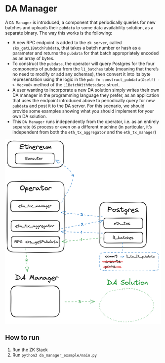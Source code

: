 # DA Manager

A `DA Manager` is introduced, a component that periodically queries for new batches and uploads their `pubdata` to some
data availability solution, as a separate binary. The way this works is the following:

- A new RPC endpoint is added to the `zk server`, called `zks_getL1BatchPubdata`, that takes a batch number or hash as a
  parameter and returns the `pubdata` for that batch appropriately encoded as an array of bytes.
- To construct the `pubdata`, the operator will query Postgres for the four components of pubdata from the `l1_batches`
  table (meaning that there’s no need to modify or add any schemas), then convert it into its byte representation using
  the logic in the `pub fn construct_pubdata(&self) -> Vec<u8>` method of the `L1BatchWithMetadata` struct.
- A user wanting to incorporate a new DA solution simply writes their own DA manager in the programming language they
  prefer, as an application that uses the endpoint introduced above to periodically query for new `pubdata` and post it
  to the DA server. For this scenario, we should provide some examples showing what you should implement for your own DA
  solution.
- This `DA Manager` runs independently from the operator, i.e. as an entirely separate `OS` process or even on a
  different machine (in particular, it’s independent from both the `eth_tx_aggregator` and the `eth_tx_manager`)

![DA Manager](assets/da_manager.png)

## How to run

1. Run the ZK Stack
2. Run `python3 da_manager_example/main.py`
